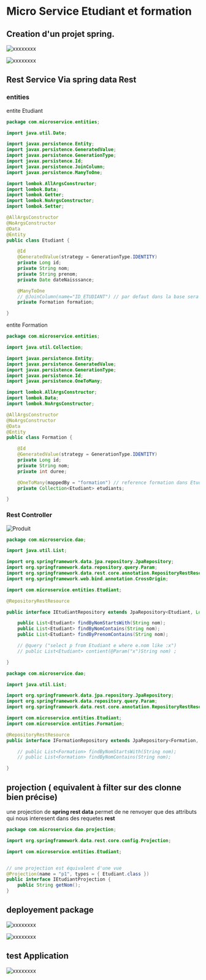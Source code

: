 # Micro Service Etudiant et formation


## Creation d'un projet spring.
 ![xxxxxxxx](images/microServiceProduit/deploimentApplication.jpg)

 ![xxxxxxxx](images/microServiceProduit/dependance.jpg)



## Rest Service Via spring data Rest

### entities

entite Etudiant
````java
package com.microservice.entities;

import java.util.Date;

import javax.persistence.Entity;
import javax.persistence.GeneratedValue;
import javax.persistence.GenerationType;
import javax.persistence.Id;
import javax.persistence.JoinColumn;
import javax.persistence.ManyToOne;

import lombok.AllArgsConstructor;
import lombok.Data;
import lombok.Getter;
import lombok.NoArgsConstructor;
import lombok.Setter;

@AllArgsConstructor
@NoArgsConstructor
@Data
@Entity
public class Etudiant {

	@Id
	@GeneratedValue(strategy = GenerationType.IDENTITY)
	private Long id;
	private String nom;
	private String prenom;
	private Date dateNaisssance;

	@ManyToOne
	// @JoinColumn(name="ID_ETUDIANT") // par defaut dans la base sera formation_id
	private Formation formation;

}
````

entite Formation
````java
package com.microservice.entities;

import java.util.Collection;

import javax.persistence.Entity;
import javax.persistence.GeneratedValue;
import javax.persistence.GenerationType;
import javax.persistence.Id;
import javax.persistence.OneToMany;

import lombok.AllArgsConstructor;
import lombok.Data;
import lombok.NoArgsConstructor;

@AllArgsConstructor
@NoArgsConstructor
@Data
@Entity
public class Formation {

	@Id
	@GeneratedValue(strategy = GenerationType.IDENTITY)
	private Long id;
	private String nom;
	private int duree;

	@OneToMany(mappedBy = "formation") // reference formation dans Etudiant classe
	private Collection<Etudiant> etudiants;

}
````

###  Rest Controller

 ![Produit](images/microServiceProduit/MicroServiceProduit.jpg)

````java
package com.microservice.dao;

import java.util.List;

import org.springframework.data.jpa.repository.JpaRepository;
import org.springframework.data.repository.query.Param;
import org.springframework.data.rest.core.annotation.RepositoryRestResource;
import org.springframework.web.bind.annotation.CrossOrigin;

import com.microservice.entities.Etudiant;

@RepositoryRestResource  

public interface IEtudiantRepository extends JpaRepository<Etudiant, Long> {

	public List<Etudiant> findByNomStartsWith(String nom);
	public List<Etudiant> findByNomContains(String nom);
	public List<Etudiant> findByPrenomContains(String nom);

	// @query ("select p from Etudiant e where e.nom like :x")
	// public List<Etudiant> contient(@Param("x")String nom) ;

}
````

````java
package com.microservice.dao;

import java.util.List;

import org.springframework.data.jpa.repository.JpaRepository;
import org.springframework.data.repository.query.Param;
import org.springframework.data.rest.core.annotation.RepositoryRestResource;

import com.microservice.entities.Etudiant;
import com.microservice.entities.Formation;

@RepositoryRestResource
public interface IFormationRepository extends JpaRepository<Formation, Long> {

	// public List<Formation> findByNomStartsWith(String nom);
	// public List<Formation> findByNomContains(String nom);

}
````
## projection  ( equivalent à filter sur des clonne bien précise)
une projection de **spring rest data** permet de ne renvoyer que des attributs qui nous interesent dans des requetes **rest**



````java
package com.microservice.dao.projection;

import org.springframework.data.rest.core.config.Projection;

import com.microservice.entities.Etudiant;


// une projection est équivalent d'une vue
@Projection(name = "p1", types = { Etudiant.class })
public interface IEtudiantProjection {
	public String getNom();
}
````
 


## deployement package
 ![xxxxxxxx](images/microServiceProduit/deploimentApplication.jpg)

 ![xxxxxxxx](images/microServiceProduit/packageMicroService.jpg)


## test Application 
 ![xxxxxxxx](images/microServiceProduit/ajouterEtudiantAvecFormationURL.jpg)


 
